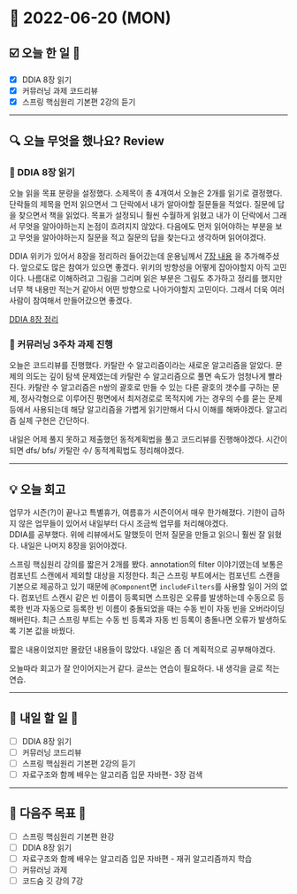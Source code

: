 # 📆 2022-06-20 (MON)
## ☑️ 오늘 한 일 📑 
- [x] DDIA 8장 읽기
- [x] 커뮤러닝 과제 코드리뷰  
- [x] 스프링 핵심원리 기본편 2강의 듣기

***

## 🔍️ 오늘 무엇을 했나요? Review
### 📕 DDIA 8장 읽기
오늘 읽을 목표 분량을 설정했다. 소제목이 총 4개여서 오늘은 2개를 읽기로 결정했다.
단락들의 제목을 먼저 읽으면서 그 단락에서 내가 알아야할 질문들을 적었다. 
질문에 답을 찾으면서 책을 읽었다. 목표가 설정되니 훨씬 수월하게 읽혔고 내가 이 단락에서 그래서 무엇을 알아야하는지 논점이 흐려지지 않았다. 
다음에도 먼저 읽어야하는 부분을 보고 무엇을 알아야하는지 질문을 적고 질문의 답을 찾는다고 생각하며 읽어야겠다. 

DDIA 위키가 있어서 8장을 정리하러 들어갔는데 운용님께서 [7장 내용](https://www.notion.so/codesoom-bookclub/f2e834292817487a8d9429520de81ef1#8f18aeebe92e4f1f833f0c3a70ece24c) 을 추가해주셨다.
앞으로도 많은 참여가 있으면 좋겠다. 위키의 방향성을 어떻게 잡아야할지 아직 고민이다. 
나름대로 이해하려고 그림을 그리며 읽은 부분은 그림도 추가하고 정리를 했지만 너무 책 내용만 적는거 같아서 어떤 방향으로 나아가야할지 고민이다.
그래서 더욱 여러 사람이 참여해서 만들어갔으면 좋겠다.

[DDIA 8장 정리](https://www.notion.so/codesoom-bookclub/f2e834292817487a8d9429520de81ef1#ad33d02b96b84f8f832b712fc8d8e638)

### 🎲 커뮤러닝 3주차 과제 진행
오늘은 코드리뷰를 진행했다. 카탈란 수 알고리즘이라는 새로운 알고리즘을 알았다. 문제의 의도는 깊이 탐색 문제였는데 카탈란 수 알고리즘으로 풀면 속도가 엄청나게 빨라진다.
카탈란 수 알고리즘은 n쌍의 괄호로 만들 수 있는 다른 괄호의 갯수를 구하는 문제, 정사각형으로 이루어진 평면에서 최저경로로 목적지에 가는 경우의 수를 묻는 문제 등에서 사용되는데
해당 알고리즘을 가볍게 읽기만해서 다시 이해를 해봐야겠다. 알고리즘 실제 구현은 간단하다. 

내일은 어제 풀지 못하고 제출했던 동적계획법을 풀고 코드리뷰를 진행해야겠다. 시간이되면 dfs/ bfs/ 카탈란 수/ 동적계획법도 정리해야겠다.  

***

## 💡 오늘 회고
업무가 시즌(?)이 끝나고 특별휴가, 여름휴가 시즌이어서 매우 한가해졌다. 기한이 급하지 않은 업무들이 있어서 내일부터 다시 조금씩 업무를 처리해야겠다.  
DDIA를 공부했다. 위에 리뷰에서도 말했듯이 먼저 질문을 만들고 읽으니 훨씬 잘 읽혔다. 내일은 나머지 8장을 읽어야겠다. 

스프링 핵심원리 강의를 짧은거 2개를 봤다. annotation의 filter 이야기였는데 보통은 컴포넌트 스캔에서 제외할 대상을 지정한다. 
최근 스프링 부트에서는 컴포넌트 스캔을 기본으로 제공하고 있기 때문에 `@Component`면 `includeFilters`를 사용할 일이 거의 없다.
컴포넌트 스캔시 같은 빈 이름이 등록되면 스프링은 오류를 발생하는데 수동으로 등록한 빈과 자동으로 등록한 빈 이름이 충돌되었을 때는
수동 빈이 자동 빈을 오버라이딩 해버린다. 최근 스프링 부트는 수동 빈 등록과 자동 빈 등록이 충돌나면 오류가 발생하도록 기본 값을 바꿨다. 

짧은 내용이었지만 몰랐던 내용들이 많았다. 내일은 좀 더 계획적으로 공부해야겠다. 

오늘따라 회고가 잘 안이어지는거 같다. 글쓰는 연습이 필요하다. 내 생각을 글로 적는 연습.


***

## 🎯 내일 할 일 🎯
- [ ] DDIA 8장 읽기
- [ ] 커뮤러닝 코드리뷰 
- [ ] 스프링 핵심원리 기본편 2강의 듣기
- [ ] 자료구조와 함께 배우는 알고리즘 입문 자바편- 3장 검색

***

## 🏁 다음주 목표 🏁
- [ ] 스프링 핵심원리 기본편 완강
- [ ] DDIA 8장 읽기
- [ ] 자료구조와 함께 배우는 알고리즘 입문 자바편 - 재귀 알고리즘까지 학습
- [ ] 커뮤러닝 과제
- [ ] 코드숨 깃 강의 7강
